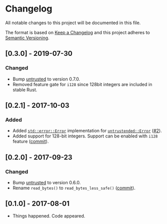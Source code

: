 # Changelog

All notable changes to this project will be documented in this file.

The format is based on [Keep a Changelog](http://keepachangelog.com/en/1.0.0/)
and this project adheres to [Semantic Versioning](http://semver.org/spec/v2.0.0.html).

## [0.3.0] - 2019-07-30

### Changed
* Bump [untrusted](https://crates.io/crates/untrusted) to version 0.7.0.
* Removed feature gate for `i128` since 128bit integers are included in stable Rust.

## [0.2.1] - 2017-10-03

### Added
* Added [`std::error::Error`](https://doc.rust-lang.org/stable/std/error/trait.Error.html) implementation for [`untrustended::Error`](https://docs.rs/untrustended/0.2.0/untrustended/enum.Error.html) ([#2](https://github.com/oherrala/untrustended/pull/3)).
* Added support for 128-bit integers. Support can be enabled with `i128` feature ([commit](https://github.com/oherrala/untrustended/commit/f97bc73ea539ec04988bab806f0a252981905bda)).

## [0.2.0] - 2017-09-23

### Changed
* Bump [untrusted](https://crates.io/crates/untrusted) to version 0.6.0.
* Rename `read_bytes()` to `read_bytes_less_safe()` ([commit](https://github.com/oherrala/untrustended/commit/8eaae8b008bfb831a7257dd66c58026254a54c9d)).


## [0.1.0] - 2017-08-01

* Things happened. Code appeared.
